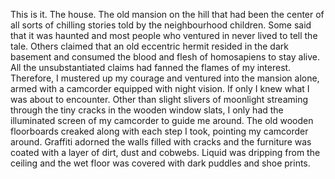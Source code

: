 This is it. The house. The old mansion on the hill that had been the center of all sorts of chilling stories told by the neighbourhood children. Some said that it was haunted and most people who ventured in never lived to tell the tale. Others claimed that an old eccentric hermit resided in the dark basement and consumed the blood and flesh of homosapiens to stay alive. All the unsubstantiated claims had fanned the flames of my interest. Therefore, I mustered up my courage and ventured into the mansion alone, armed with a camcorder equipped with night vision.
If only I knew what I was about to encounter.
Other than slight slivers of moonlight streaming through the tiny cracks in the wooden window slats, I only had the illuminated screen of my camcorder to guide me around. The old wooden floorboards creaked along with each step I took, pointing my camcorder around. Graffiti adorned the walls filled with cracks and the furniture was coated with a layer of dirt, dust and cobwebs. Liquid was dripping from the ceiling and the wet floor was covered with dark puddles and shoe prints.
